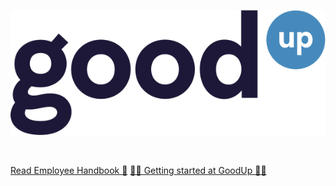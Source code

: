 ![logo](media/goodup.svg)

<br>

[Read Employee Handbook 📓](/introduction.md)
[🙋‍♂️ Getting started at GoodUp 🙋‍♀️](/onboarding.md)

